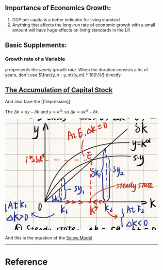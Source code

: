 ## Importance of Economics Growth:

1. GDP per capita is a better indicator for living standard
2. Anything that affects the long-run rate of economic growth with a small amount will have huge effects on living standards in the LR

## Basic Supplements:

### Growth rate of a Variable

$g$ represents the *yearly growth rate*. When the duration consists a lot of years, don't use $\frac{y_n - y_m}{y_m} * 100\%$ directly.

##  [The Accumulation of Capital Stock](The%20Accumulation%20of%20Capital%20Stock.md)

And also face the [[Depression]] 

The $\Delta k=sy-\delta k$ and $y=k^\alpha$: so $\Delta k=sk^\alpha -\delta k$  


![](截屏2023-05-12%2020.36.58.png)

And this is the equation of the [Solow Model](Solow%20Model.md)






---



# Reference 

